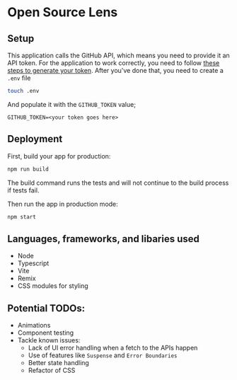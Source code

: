 # Open Source Lens

## Setup

This application calls the GitHub API, which means you need to provide it an API token. For the application to work correctly, you need to follow [these steps to generate your token](https://docs.github.com/en/authentication/keeping-your-account-and-data-secure/managing-your-personal-access-tokens#creating-a-fine-grained-personal-access-token).
After you've done that, you need to create a `.env` file

```sh
touch .env
```
And populate it with the `GITHUB_TOKEN` value;

```
GITHUB_TOKEN=<your token goes here>
```

## Deployment

First, build your app for production:

```sh
npm run build
```
The build command runs the tests and will not continue to the build process if tests fail.

Then run the app in production mode:

```sh
npm start
```

## Languages, frameworks, and libaries used

- Node
- Typescript
- Vite
- Remix
- CSS modules for styling

## Potential TODOs:

- Animations
- Component testing
- Tackle known issues:
	- Lack of UI error handling when a fetch to the APIs happen
	- Use of features like `Suspense` and `Error Boundaries`
	- Better state handling
	- Refactor of CSS 
